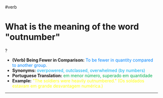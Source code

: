 #verb

# What is the meaning of the word "outnumber"
?
* **(Verb) Being Fewer in Comparison:** <span style="color:rgb(0, 132, 255)">To be fewer in quantity compared to another group.</span>  
* **Synonyms:** <span style="color:rgb(0, 176, 240)">overpowered, outclassed, overwhelmed (by numbers)</span>  
* **Portuguese Translation:** <span style="color:rgb(0, 176, 80)">em menor número, superado em quantidade</span>  
* **Example:** <span style="color:rgb(255, 255, 0)">"The soldiers were heavily outnumbered." (Os soldados estavam em grande desvantagem numérica.)</span>  
---
<!--SR:!2025-06-06,outnumbered,250-->
